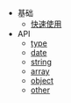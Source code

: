 * 基础
  * [快速使用](/quickstart.md)
* API
  * [type](/type.md)
  * [date](/date.md)
  * [string](/string.md)
  * [array](/array.md)
  * [object](/object.md)
  * [other](/other.md)
  